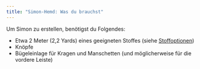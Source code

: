 ```yaml
---
title: "Simon-Hemd: Was du brauchst"
---
```


Um Simon zu erstellen, benötigst du Folgendes:

- Etwa 2 Meter (2,2 Yards) eines geeigneten Stoffes (siehe [Stoffoptionen](/docs/patterns/simon/fabric/))
- Knöpfe
- Bügeleinlage für Kragen und Manschetten (und möglicherweise für die vordere Leiste)
